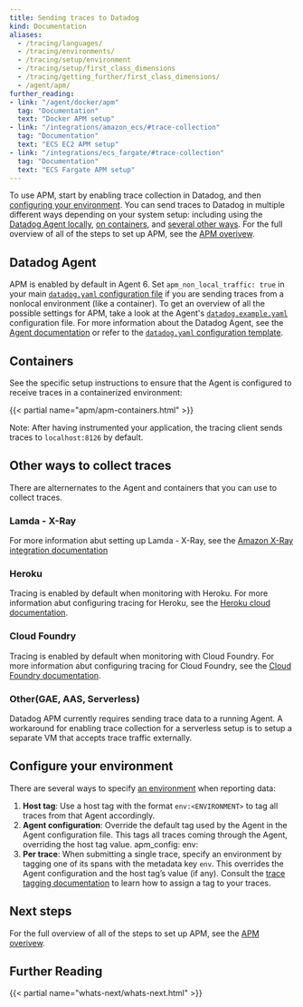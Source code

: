 ```yaml
---
title: Sending traces to Datadog
kind: Documentation
aliases:
  - /tracing/languages/
  - /tracing/environments/
  - /tracing/setup/environment
  - /tracing/setup/first_class_dimensions
  - /tracing/getting_further/first_class_dimensions/
  - /agent/apm/
further_reading:
- link: "/agent/docker/apm"
  tag: "Documentation"
  text: "Docker APM setup"
- link: "/integrations/amazon_ecs/#trace-collection"
  tag: "Documentation"
  text: "ECS EC2 APM setup"
- link: "/integrations/ecs_fargate/#trace-collection"
  tag: "Documentation"
  text: "ECS Fargate APM setup"
---
```


To use APM, start by enabling trace collection in Datadog, and then [configuring your environment](#-configure-your-environment). You can send traces to Datadog in multiple different ways depending on your system setup: including using the [Datadog Agent locally](#datadog-agent), [on containers](#containers), and [several other ways](#other-ways-to-collect-traces). For the full overview of all of the steps to set up APM, see the [APM overivew][1].

## Datadog Agent

APM is enabled by default in Agent 6. Set `apm_non_local_traffic: true` in your main [`datadog.yaml` configuration file][2] if you are sending traces from a nonlocal environment (like a container). 
To get an overview of all the possible settings for APM, take a look at the Agent's [`datadog.example.yaml`][3] configuration file. For more information about the Datadog Agent, see the [Agent documentation][4] or refer to the [`datadog.yaml` configuration template][5].

## Containers

See the specific setup instructions to ensure that the Agent is configured to receive traces in a containerized environment:

{{< partial name="apm/apm-containers.html" >}}

Note: After having instrumented your application, the tracing client sends traces to `localhost:8126` by default. 

## Other ways to collect traces

There are alternernates to the Agent and containers that you can use to collect traces.

### Lamda - X-Ray

For more information abut setting up Lamda - X-Ray, see the [Amazon X-Ray integration documentation][6]

### Heroku

Tracing is enabled by default when monitoring with Heroku. For more information abut configuring tracing for Heroku, see the [Heroku cloud documentation][7].

### Cloud Foundry

Tracing is enabled by default when monitoring with Cloud Foundry. For more information abut configuring tracing for Cloud Foundry, see the [Cloud Foundry documentation][8].

### Other(GAE, AAS, Serverless)

Datadog APM currently requires sending trace data to a running Agent. A workaround for enabling trace collection for a serverless setup is to setup a separate VM that accepts trace traffic externally.

## Configure your environment

There are several ways to specify [an environment][9] when reporting data:

1. **Host tag**: Use a host tag with the format `env:<ENVIRONMENT>` to tag all traces from that Agent accordingly.
2. **Agent configuration**: Override the default tag used by the Agent in the Agent configuration file. This tags all traces coming through the Agent, overriding the host tag value.
  apm_config:
  env: <ENVIRONMENT>
4. **Per trace**: When submitting a single trace, specify an environment by tagging one of its spans with the metadata key `env`. This overrides the Agent configuration and the host tag’s value (if any). Consult the [trace tagging documentation][10] to learn how to assign a tag to your traces.

## Next steps

For the full overview of all of the steps to set up APM, see the [APM overivew][1].

## Further Reading

{{< partial name="whats-next/whats-next.html" >}}

[1]: /tracing
[2]: /agent/guide/agent-configuration-files/?tab=agentv6#agent-main-configuration-file
[3]: https://github.com/DataDog/datadog-trace-agent/blob/6.4.1/datadog.example.yaml
[4]: /agent
[5]: https://github.com/DataDog/datadog-agent/blob/master/pkg/config/config_template.yaml
[6]: /integrations/amazon_xray/#overview
[7]: /agent/basic_agent_usage/heroku/#installation
[8]: /integrations/cloud_foundry/#trace-collection
[9]: /tracing/advanced/setting_primary_tags_to_scope/#definition
[10]: /tracing/advanced/adding_metadata_to_spans/?tab=java
